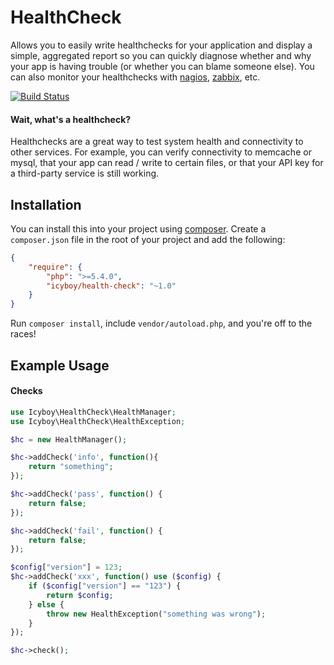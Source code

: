 # HealthCheck

Allows you to easily write healthchecks for your application and display a simple, aggregated report so you can quickly diagnose whether and why your app is having trouble (or whether you can blame someone else). You can also monitor your healthchecks with [nagios](http://www.nagios.org/), [zabbix](http://www.zabbix.com/), etc.

[![Build Status](https://travis-ci.org/icyxp/healthCheck.svg?branch=master)](https://travis-ci.org/icyxp/healthCheck)

#### Wait, what's a healthcheck?

Healthchecks are a great way to test system health and connectivity to other services. For example, you can verify connectivity to memcache or mysql, that your app can read / write to certain files, or that your API key for a third-party service is still working.

## Installation

You can install this into your project using [composer](http://getcomposer.org/doc/00-intro.md#installation-nix). Create a `composer.json` file in the root of your project and add the following:

```json
{
    "require": {
        "php": ">=5.4.0",
        "icyboy/health-check": "~1.0"
    }
}
```

Run `composer install`, include `vendor/autoload.php`, and you're off to the races!

## Example Usage

#### Checks

```php
use Icyboy\HealthCheck\HealthManager;
use Icyboy\HealthCheck\HealthException;

$hc = new HealthManager();

$hc->addCheck('info', function(){
    return "something";
});

$hc->addCheck('pass', function() {
    return false;
});

$hc->addCheck('fail', function() {
    return false;
});

$config["version"] = 123;
$hc->addCheck('xxx', function() use ($config) {
    if ($config["version"] == "123") {
        return $config;
    } else {
        throw new HealthException("something was wrong");
    }
});

$hc->check();
```